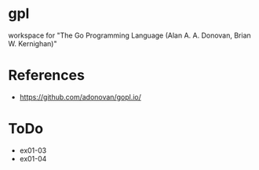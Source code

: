 # gpl

workspace for "The Go Programming Language (Alan A. A. Donovan, Brian W. Kernighan)"

# References

- https://github.com/adonovan/gopl.io/

# ToDo

- ex01-03
- ex01-04
